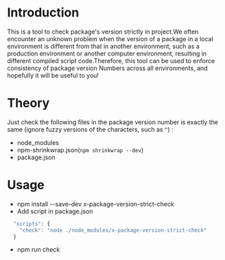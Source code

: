 # Introduction

This is a tool to check package's version strictly in project.We often encounter an unknown problem when the version of a package in a local environment is different from that in another environment, such as a production environment or another computer environment, resulting in different compiled script code.Therefore, this tool can be used to enforce consistency of package version Numbers across all environments, and hopefully it will be useful to you!

# Theory

Just check the following files in the package version number is exactly the same (ignore fuzzy versions of the characters, such as `^`) :
- node_modules
- npm-shrinkwrap.json(`npm shrinkwrap --dev`)
- package.json

# Usage

- npm install --save-dev x-package-version-strict-check
- Add script in package.json

```javascript
  "scripts": {
    "check": "node ./node_modules/x-package-version-strict-check"
  }
```

- npm run check